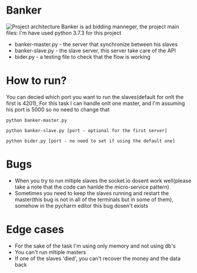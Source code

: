 # Banker

![Project architecture](https://i.ibb.co/zQ5t38N/Home-Task.png")
Banker is ad bidding manneger, the project main files:
I'm have used python 3.7.3 for this project

  - banker-master.py - the server that synchronize between his slaves
  - banker-slave.py - the slave server, this server take care of the API
  - bider.py - a testing file to check that the flow is working

# How to run?
You can decied which port you want to run the slaves(default for onlt the first is 4201), For this task I can handle onlt one master, and I'm assuming his port is 5000 so no need to change that
```
python banker-master.py
```

``` 
python banker-slave.py [port - optional for the first server]
```

```
python bider.py [port - no need to set if using the default one]
```
# Bugs
- When you try to run mltiple slaves the socket.io dosent work well(please take a note that the code can hanlde the micro-service pattern)
- Sometimes you need to keep the slaves running and restart the master(this bug is not in all of the terminals but in some of them), somehow in the pycharm editor this bug dosen't exists
# Edge cases
- For the sake of the task I'm using only memory and not using db's
- You can't run mltiple masters
- If one of the slaves 'died', you can't recover the money and the data back

